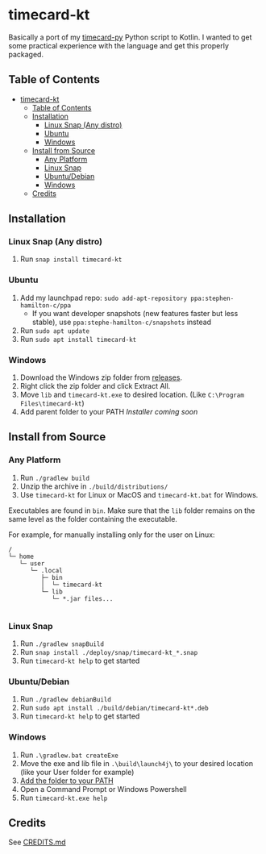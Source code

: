 # timecard-kt
Basically a port of my [timecard-py](https://github.com/Stephen-Hamilton-C/timecard-py) Python script to Kotlin. I wanted to get some practical experience with the language and get this properly packaged.

## Table of Contents
- [timecard-kt](#timecard-kt)
  - [Table of Contents](#table-of-contents)
  - [Installation](#installation)
    - [Linux Snap (Any distro)](#linux-snap-any-distro)
    - [Ubuntu](#ubuntu)
    - [Windows](#windows)
  - [Install from Source](#install-from-source)
    - [Any Platform](#any-platform)
    - [Linux Snap](#linux-snap)
    - [Ubuntu/Debian](#ubuntudebian)
    - [Windows](#windows-1)
  - [Credits](#credits)

## Installation

### Linux Snap (Any distro)
1. Run `snap install timecard-kt`

### Ubuntu
1. Add my launchpad repo: `sudo add-apt-repository ppa:stephen-hamilton-c/ppa`
   - If you want developer snapshots (new features faster but less stable), use `ppa:stephe-hamilton-c/snapshots` instead
2. Run `sudo apt update`
3. Run `sudo apt install timecard-kt`

### Windows
1. Download the Windows zip folder from [releases](https://github.com/Stephen-Hamilton-C/timecard-kt/releases/latest).
2. Right click the zip folder and click Extract All.
3. Move `lib` and `timecard-kt.exe` to desired location. (Like `C:\Program Files\timecard-kt`)
4. Add parent folder to your PATH
*Installer coming soon*

## Install from Source

### Any Platform 
1. Run `./gradlew build`
2. Unzip the archive in `./build/distributions/`
3. Use `timecard-kt` for Linux or MacOS and `timecard-kt.bat` for Windows.

Executables are found in `bin`. Make sure that the `lib` folder remains on the same level as the folder containing the executable.

For example, for manually installing only for the user on Linux:

```
/
└─ home
   └─ user
      └─ .local
         ├─ bin
         │  └─ timecard-kt
         └─ lib
            └─ *.jar files...
   
```

### Linux Snap
1. Run `./gradlew snapBuild`
2. Run `snap install ./deploy/snap/timecard-kt_*.snap`
3. Run `timecard-kt help` to get started

### Ubuntu/Debian
1. Run `./gradlew debianBuild`
2. Run `sudo apt install ./build/debian/timecard-kt*.deb`
3. Run `timecard-kt help` to get started

### Windows
1. Run `.\gradlew.bat createExe`
2. Move the exe and lib file in `.\build\launch4j\` to your desired location (like your User folder for example)
3. [Add the folder to your PATH](https://www.architectryan.com/2018/03/17/add-to-the-path-on-windows-10/)
4. Open a Command Prompt or Windows Powershell
5. Run `timecard-kt.exe help`

## Credits

See [CREDITS.md](https://github.com/Stephen-Hamilton-C/timecard-kt/blob/main/CREDITS.md)
